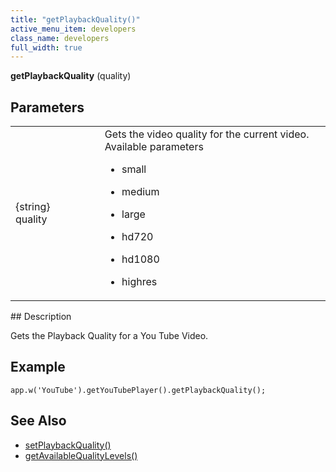 ```yaml
---
title: "getPlaybackQuality()"
active_menu_item: developers
class_name: developers
full_width: true
---
```



**getPlaybackQuality** (quality)

## Parameters

<table>
<tr>
<td width="169">
{string} quality

</td>
<td width="17">
</td>
<td width="694">
Gets the video quality for the current video. Available parameters

 - small

 - medium

 - large

 - hd720

 - hd1080

 - highres

</td>
</tr>
</table>
## Description

Gets the Playback Quality for a You Tube Video.

## Example

     
    app.w('YouTube').getYouTubePlayer().getPlaybackQuality();
     
   

## See Also

 - [setPlaybackQuality()](/developers/user-guide/scripting-apis/client-api/widget-object-functions/video-audio-youtube-widget/setplaybackquality)
 - [getAvailableQualityLevels()](/developers/user-guide/scripting-apis/client-api/widget-object-functions/video-audio-youtube-widget/getavailablequalitylevels)

